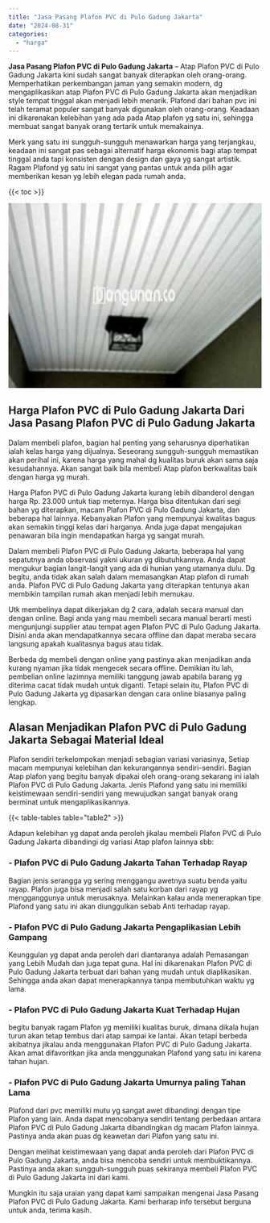 ```yaml
---
title: "Jasa Pasang Plafon PVC di Pulo Gadung Jakarta"
date: "2024-08-31"
categories: 
  - "harga"
---
```


**Jasa Pasang Plafon PVC di Pulo Gadung Jakarta** – Atap Plafon PVC di Pulo Gadung Jakarta kini sudah sangat banyak diterapkan oleh orang-orang. Memperhatikan perkembangan jaman yang semakin modern, dg mengaplikasikan atap Plafon PVC di Pulo Gadung Jakarta akan menjadikan style tempat tinggal akan menjadi lebih menarik. Plafond dari bahan pvc ini telah teramat populer sangat banyak digunakan oleh orang-orang. Keadaan ini dikarenakan kelebihan yang ada pada Atap plafon yg satu ini, sehingga membuat sangat banyak orang tertarik untuk memakainya.

Merk yang satu ini sungguh-sungguh menawarkan harga yang terjangkau, keadaan ini sangat pas sebagai alternatif harga ekonomis bagi atap tempat tinggal anda tapi konsisten dengan design dan gaya yg sangat artistik. Ragam Plafond yg satu ini sangat yang pantas untuk anda pilih agar memberikan kesan yg lebih elegan pada rumah anda.

{{< toc >}}

![Jasa Pasang Plafon PVC di Pulo Gadung Jakarta](/images/flafond-pvc-murah31.png)

## Harga Plafon PVC di Pulo Gadung Jakarta Dari Jasa Pasang Plafon PVC di Pulo Gadung Jakarta

Dalam membeli plafon, bagian hal penting yang seharusnya diperhatikan ialah kelas harga yang dijualnya. Seseorang sungguh-sungguh memastikan akan perihal ini, karena harga yang mahal dg kualitas buruk akan sama saja kesudahannya. Akan sangat baik bila membeli Atap plafon berkwalitas baik dengan harga yg murah.

Harga Plafon PVC di Pulo Gadung Jakarta kurang lebih dibanderol dengan harga Rp. 23.000 untuk tiap meternya. Harga bisa ditentukan dari segi bahan yg diterapkan, macam Plafon PVC di Pulo Gadung Jakarta, dan beberapa hal lainnya. Kebanyakan Plafon yang mempunyai kwalitas bagus akan semakin tinggi kelas dari harganya. Anda juga dapat mengajukan penawaran bila ingin mendapatkan harga yg sangat murah.

Dalam membeli Plafon PVC di Pulo Gadung Jakarta, beberapa hal yang sepatutnya anda observasi yakni ukuran yg dibutuhkannya. Anda dapat mengukur bagian langit-langit yang ada di hunian yang utamanya dulu. Dg begitu, anda tidak akan salah dalam memasangkan Atap plafon di rumah anda. Plafon PVC di Pulo Gadung Jakarta yang diterapkan tentunya akan membikin tampilan rumah akan menjadi lebih memukau.

Utk membelinya dapat dikerjakan dg 2 cara, adalah secara manual dan dengan online. Bagi anda yang mau membeli secara manual berarti mesti mengunjungi supplier atau tempat agen Plafon PVC di Pulo Gadung Jakarta. Disini anda akan mendapatkannya secara offline dan dapat meraba secara langsung apakah kualitasnya bagus atau tidak.

Berbeda dg membeli dengan online yang pastinya akan menjadikan anda kurang nyaman jika tidak mengecek secara offline. Demikian itu lah, pembelian online lazimnya memiliki tanggung jawab apabila barang yg diterima cacat tidak mudah untuk diganti. Tetapi selain itu, Plafon PVC di Pulo Gadung Jakarta yg dipasarkan dengan cara online biasanya paling lengkap.

## Alasan Menjadikan Plafon PVC di Pulo Gadung Jakarta Sebagai Material Ideal

Plafon sendiri terkelompokan menjadi sebagian variasi variasinya, Setiap macam mempunyai kelebihan dan kekurangannya sendiri-sendiri. Bagian Atap plafon yang begitu banyak dipakai oleh orang-orang sekarang ini ialah Plafon PVC di Pulo Gadung Jakarta. Jenis Plafond yang satu ini memiliki keistimewaan sendiri-sendiri yang mewujudkan sangat banyak orang berminat untuk mengaplikasikannya.

{{< table-tables table="table2" >}}

Adapun kelebihan yg dapat anda peroleh jikalau membeli Plafon PVC di Pulo Gadung Jakarta dibandingi dg variasi Atap plafon lainnya sbb:

### \- Plafon PVC di Pulo Gadung Jakarta Tahan Terhadap Rayap

Bagian jenis serangga yg sering menggangu awetnya suatu benda yaitu rayap. Plafon juga bisa menjadi salah satu korban dari rayap yg mengganggunya untuk merusaknya. Melainkan kalau anda menerapkan tipe Plafond yang satu ini akan diunggulkan sebab Anti terhadap rayap.

### \- Plafon PVC di Pulo Gadung Jakarta Pengaplikasian Lebih Gampang

Keunggulan yg dapat anda peroleh dari diantaranya adalah Pemasangan yang Lebih Mudah dan juga tepat guna. Hal ini dikarenakan Plafon PVC di Pulo Gadung Jakarta terbuat dari bahan yang mudah untuk diaplikasikan. Sehingga anda akan dapat menerapkannya tanpa membutuhkan waktu yg lama.

### \- Plafon PVC di Pulo Gadung Jakarta Kuat Terhadap Hujan

begitu banyak ragam Plafon yg memiliki kualitas buruk, dimana dikala hujan turun akan tetap tembus dari atap sampai ke lantai. Akan tetapi berbeda akibatnya jikalau anda menggunakan Plafon PVC di Pulo Gadung Jakarta. Akan amat difavoritkan jika anda menggunakan Plafond yang satu ini karena tahan hujan.

### \- Plafon PVC di Pulo Gadung Jakarta Umurnya paling Tahan Lama

Plafond dari pvc memiliki mutu yg sangat awet dibandingi dengan tipe Plafon yang lain. Anda dapat mencobanya sendiri tentang perbedaan antara Plafon PVC di Pulo Gadung Jakarta dibandingkan dg macam Plafon lainnya. Pastinya anda akan puas dg keawetan dari Plafon yang satu ini.

Dengan melihat keistimewaan yang dapat anda peroleh dari Plafon PVC di Pulo Gadung Jakarta, anda bisa mencoba sendiri untuk membuktikannya. Pastinya anda akan sungguh-sungguh puas sekiranya membeli Plafon PVC di Pulo Gadung Jakarta ini dari kami.

Mungkin itu saja uraian yang dapat kami sampaikan mengenai Jasa Pasang Plafon PVC di Pulo Gadung Jakarta. Kami berharap info tersebut berguna untuk anda, terima kasih.

